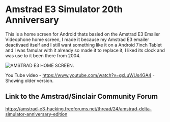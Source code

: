 # Amstrad E3 Simulator 20th Anniversary
This is a home screen for Android thats basied on the Amstrad E3 Emailer Videophone home screen, I made it because my Amstrad E3 emailer deactivaed itself and I still want something like it on a Android 7inch Tablet and I was famular with it already so made it to replace it, I liked its clock and was use to it been there from 2004.

![AMSTRAD E3 HOME SCREEN](https://i.ibb.co/cc9H8Hxd/Amstrad-E3-Homescreen.png).

You Tube video - https://www.youtube.com/watch?v=gxLuWUs4GA4 - Showing older version.

Link to the Amstrad/Sinclair Community Forum
---------------------------------------------
https://amstrad-e3-hacking.freeforums.net/thread/24/amstrad-delta-simulator-anniversary-edition
